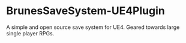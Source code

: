 # BrunesSaveSystem-UE4Plugin
A simple and open source save system for UE4. Geared towards large single player RPGs.
